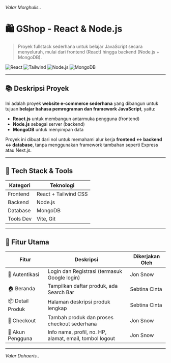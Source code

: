 *Valar Morghulis..*

# 🛍️ GShop - React & Node.js

> Proyek fullstack sederhana untuk belajar JavaScript secara menyeluruh, mulai dari frontend (React) hingga backend (Node.js + MongoDB).

![React](https://img.shields.io/badge/frontend-React-blue?logo=react)
![Tailwind](https://img.shields.io/badge/styling-TailwindCSS-06b6d4?logo=tailwindcss)
![Node.js](https://img.shields.io/badge/backend-Node.js-green?logo=node.js)
![MongoDB](https://img.shields.io/badge/database-MongoDB-brightgreen?logo=mongodb)

---

## 📚 Deskripsi Proyek

Ini adalah proyek **website e-commerce sederhana** yang dibangun untuk tujuan **belajar bahasa pemrograman dan framework JavaScript**, yaitu:

- **React.js** untuk membangun antarmuka pengguna (frontend)
- **Node.js** sebagai server (backend)
- **MongoDB** untuk menyimpan data

Proyek ini dibuat dari nol untuk memahami alur kerja **frontend ↔ backend ↔ database**, tanpa menggunakan framework tambahan seperti Express atau Next.js.

---

## 🧰 Tech Stack & Tools

| Kategori    | Teknologi        |
|-------------|------------------|
| Frontend    | React + Tailwind CSS |
| Backend     | Node.js          |
| Database    | MongoDB |
| Tools Dev   | Vite, Git |

---

## 🔐 Fitur Utama

| Fitur | Deskripsi | Dikerjakan Oleh |
|-------|-----------|-----------------|
| 🧑 Autentikasi | Login dan Registrasi (termasuk Google login) | Jon Snow |
| 🏠 Beranda | Tampilkan daftar produk, ada Search Bar | Sebtina Cinta |
| 📦 Detail Produk | Halaman deskripsi produk lengkap | Sebtina Cinta |
| 🛒 Checkout | Tambah produk dan proses checkout sederhana | Jon Snow |
| 👤 Akun Pengguna | Info nama, profil, no. HP, alamat, email, tombol logout | Jon Snow |

---

*Valar Dohaeris..*
